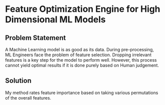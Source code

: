 # Feature Optimization Engine for High Dimensional ML Models

## Problem Statement

A Machine Learning model is as good as its data. During pre-processing, ML Engineers face the problem of feature selection. Dropping irrelevant features is a key step for the model to perform well. However, this process cannot yield optimal results if it is done purely based on Human judgement. 

## Solution

My method rates feature importance based on taking various permutations of the overall features.
